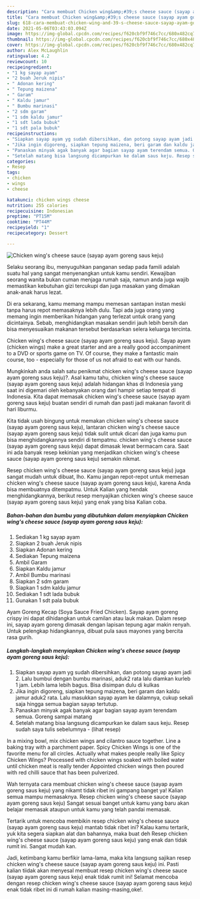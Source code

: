 ```yaml
---
description: "Cara membuat Chicken wing&amp;#39;s cheese sauce (sayap ayam goreng saus keju) yang lezat Untuk Jualan"
title: "Cara membuat Chicken wing&amp;#39;s cheese sauce (sayap ayam goreng saus keju) yang lezat Untuk Jualan"
slug: 618-cara-membuat-chicken-wing-and-39-s-cheese-sauce-sayap-ayam-goreng-saus-keju-yang-lezat-untuk-jualan
date: 2021-05-06T03:43:03.094Z
image: https://img-global.cpcdn.com/recipes/f620cbf9f746c7cc/680x482cq70/chicken-wings-cheese-sauce-sayap-ayam-goreng-saus-keju-foto-resep-utama.jpg
thumbnail: https://img-global.cpcdn.com/recipes/f620cbf9f746c7cc/680x482cq70/chicken-wings-cheese-sauce-sayap-ayam-goreng-saus-keju-foto-resep-utama.jpg
cover: https://img-global.cpcdn.com/recipes/f620cbf9f746c7cc/680x482cq70/chicken-wings-cheese-sauce-sayap-ayam-goreng-saus-keju-foto-resep-utama.jpg
author: Alex McLaughlin
ratingvalue: 4.2
reviewcount: 10
recipeingredient:
- "1 kg sayap ayam"
- "2 buah Jeruk nipis"
- " Adonan kering"
- " Tepung maizena"
- " Garam"
- " Kaldu jamur"
- " Bumbu marinasi"
- "2 sdm garam"
- "1 sdm kaldu jamur"
- "1 sdt lada bubuk"
- "1 sdt pala bubuk"
recipeinstructions:
- "Siapkan sayap ayam yg sudah dibersihkan, dan potong sayap ayam jadi 2. Lalu bumbui dengan bumbu marinasi, aduk2 rata lalu diamkan kurleb 1 jam. Lebih lama lebih bagus. Bisa disimpan dulu di kulkas"
- "Jika ingin digoreng, siapkan tepung maizena, beri garam dan kaldu jamur aduk2 rata. Lalu masukkan sayap ayam ke dalamnya, cukup sekali saja hingga semua bagian sayap tertutup."
- "Panaskan minyak agak banyak agar bagian sayap ayam terendam semua. Goreng sampai matang"
- "Setelah matang bisa langsung dicampurkan ke dalam saus keju. Resep sudah saya tulis sebelumnya           (lihat resep)"
categories:
- Resep
tags:
- chicken
- wings
- cheese

katakunci: chicken wings cheese 
nutrition: 255 calories
recipecuisine: Indonesian
preptime: "PT15M"
cooktime: "PT44M"
recipeyield: "1"
recipecategory: Dessert

---
```



![Chicken wing&#39;s cheese sauce (sayap ayam goreng saus keju)](https://img-global.cpcdn.com/recipes/f620cbf9f746c7cc/680x482cq70/chicken-wings-cheese-sauce-sayap-ayam-goreng-saus-keju-foto-resep-utama.jpg)

Selaku seorang ibu, menyuguhkan panganan sedap pada famili adalah suatu hal yang sangat menyenangkan untuk kamu sendiri. Kewajiban seorang  wanita bukan cuman menjaga rumah saja, namun anda juga wajib memastikan kebutuhan gizi tercukupi dan juga masakan yang dimakan anak-anak harus lezat.

Di era  sekarang, kamu memang mampu memesan santapan instan meski tanpa harus repot memasaknya lebih dulu. Tapi ada juga orang yang memang ingin memberikan hidangan yang terlezat untuk orang yang dicintainya. Sebab, menghidangkan masakan sendiri jauh lebih bersih dan bisa menyesuaikan makanan tersebut berdasarkan selera keluarga tercinta. 

Chicken wing&#39;s cheese sauce (sayap ayam goreng saus keju). Sayap ayam (chicken wings) make a great starter and are a really good accompaniment to a DVD or sports game on TV. Of course, they make a fantastic main course, too - especially for those of us not afraid to eat with our hands.

Mungkinkah anda salah satu penikmat chicken wing&#39;s cheese sauce (sayap ayam goreng saus keju)?. Asal kamu tahu, chicken wing&#39;s cheese sauce (sayap ayam goreng saus keju) adalah hidangan khas di Indonesia yang saat ini digemari oleh kebanyakan orang dari hampir setiap tempat di Indonesia. Kita dapat memasak chicken wing&#39;s cheese sauce (sayap ayam goreng saus keju) buatan sendiri di rumah dan pasti jadi makanan favorit di hari liburmu.

Kita tidak usah bingung untuk memakan chicken wing&#39;s cheese sauce (sayap ayam goreng saus keju), lantaran chicken wing&#39;s cheese sauce (sayap ayam goreng saus keju) tidak sulit untuk dicari dan juga kamu pun bisa menghidangkannya sendiri di tempatmu. chicken wing&#39;s cheese sauce (sayap ayam goreng saus keju) dapat dimasak lewat bermacam cara. Saat ini ada banyak resep kekinian yang menjadikan chicken wing&#39;s cheese sauce (sayap ayam goreng saus keju) semakin nikmat.

Resep chicken wing&#39;s cheese sauce (sayap ayam goreng saus keju) juga sangat mudah untuk dibuat, lho. Kamu jangan repot-repot untuk memesan chicken wing&#39;s cheese sauce (sayap ayam goreng saus keju), karena Anda bisa membuatnya ditempatmu. Untuk Kalian yang hendak menghidangkannya, berikut resep menyajikan chicken wing&#39;s cheese sauce (sayap ayam goreng saus keju) yang enak yang bisa Kalian coba.

<!--inarticleads1-->

##### Bahan-bahan dan bumbu yang dibutuhkan dalam menyiapkan Chicken wing&#39;s cheese sauce (sayap ayam goreng saus keju):

1. Sediakan 1 kg sayap ayam
1. Siapkan 2 buah Jeruk nipis
1. Siapkan  Adonan kering
1. Sediakan  Tepung maizena
1. Ambil  Garam
1. Siapkan  Kaldu jamur
1. Ambil  Bumbu marinasi
1. Siapkan 2 sdm garam
1. Siapkan 1 sdm kaldu jamur
1. Sediakan 1 sdt lada bubuk
1. Gunakan 1 sdt pala bubuk


Ayam Goreng Kecap (Soya Sauce Fried Chicken). Sayap ayam goreng crispy ini dapat dihidangkan untuk camilan atau lauk makan. Dalam resep ini, sayap ayam goreng dimasak dengan lapisan tepung agar makin renyah. Untuk pelengkap hidangkannya, dibuat pula saus mayones yang bercita rasa gurih. 

<!--inarticleads2-->

##### Langkah-langkah menyiapkan Chicken wing&#39;s cheese sauce (sayap ayam goreng saus keju):

1. Siapkan sayap ayam yg sudah dibersihkan, dan potong sayap ayam jadi 2. Lalu bumbui dengan bumbu marinasi, aduk2 rata lalu diamkan kurleb 1 jam. Lebih lama lebih bagus. Bisa disimpan dulu di kulkas
1. Jika ingin digoreng, siapkan tepung maizena, beri garam dan kaldu jamur aduk2 rata. Lalu masukkan sayap ayam ke dalamnya, cukup sekali saja hingga semua bagian sayap tertutup.
1. Panaskan minyak agak banyak agar bagian sayap ayam terendam semua. Goreng sampai matang
1. Setelah matang bisa langsung dicampurkan ke dalam saus keju. Resep sudah saya tulis sebelumnya -           (lihat resep)


In a mixing bowl, mix chicken wings and cilantro sauce together. Line a baking tray with a parchment paper. Spicy Chicken Wings is one of the favorite menu for all circles. Actually what makes people really like Spicy Chicken Wings? Processed with chicken wings soaked with boiled water until chicken meat is really tender Appointed chicken wings then poured with red chilli sauce that has been pulverized. 

Wah ternyata cara membuat chicken wing&#39;s cheese sauce (sayap ayam goreng saus keju) yang nikamt tidak ribet ini gampang banget ya! Kalian semua mampu memasaknya. Resep chicken wing&#39;s cheese sauce (sayap ayam goreng saus keju) Sangat sesuai banget untuk kamu yang baru akan belajar memasak ataupun untuk kamu yang telah pandai memasak.

Tertarik untuk mencoba membikin resep chicken wing&#39;s cheese sauce (sayap ayam goreng saus keju) mantab tidak ribet ini? Kalau kamu tertarik, yuk kita segera siapkan alat dan bahannya, maka buat deh Resep chicken wing&#39;s cheese sauce (sayap ayam goreng saus keju) yang enak dan tidak rumit ini. Sangat mudah kan. 

Jadi, ketimbang kamu berfikir lama-lama, maka kita langsung sajikan resep chicken wing&#39;s cheese sauce (sayap ayam goreng saus keju) ini. Pasti kalian tiidak akan menyesal membuat resep chicken wing&#39;s cheese sauce (sayap ayam goreng saus keju) enak tidak rumit ini! Selamat mencoba dengan resep chicken wing&#39;s cheese sauce (sayap ayam goreng saus keju) enak tidak ribet ini di rumah kalian masing-masing,oke!.

